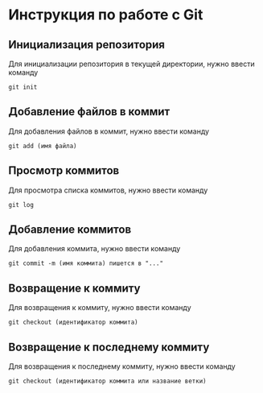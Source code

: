# Инструкция по работе с Git

## Инициализация репозитория

Для инициализации репозитория в текущей директории, нужно ввести команду
```
git init
```
## Добавление файлов в коммит

Для добавления файлов в коммит, нужно ввести команду
```
git add (имя файла)
```
## Просмотр коммитов

Для просмотра списка коммитов, нужно ввести команду
```
git log
```
## Добавление коммитов

Для добавления коммита, нужно ввести команду
```
git commit -m (имя коммита) пишется в "..."
```
## Возвращение к коммиту

Для возвращения к коммиту, нужно ввести команду
```
git checkout (идентификатор коммита)
```
## Возвращение к последнему коммиту

Для возвращения к последнему коммиту, нужно ввести команду
```
git checkout (идентификатор коммита или название ветки)
```